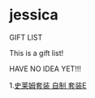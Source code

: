 # jessica
GIFT LIST

This is a gift list!


HAVE NO IDEA YET!!!

1.[史莱姆套装 自制 套装E](https://item.taobao.com/item.htm?spm=a230r.1.14.1.48d8363a1eSRoJ&id=571830851349&ns=1&abbucket=5#detail)  
